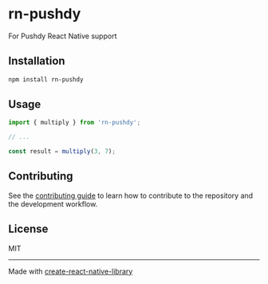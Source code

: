 # rn-pushdy

For Pushdy React Native support

## Installation

```sh
npm install rn-pushdy
```

## Usage


```js
import { multiply } from 'rn-pushdy';

// ...

const result = multiply(3, 7);
```


## Contributing

See the [contributing guide](CONTRIBUTING.md) to learn how to contribute to the repository and the development workflow.

## License

MIT

---

Made with [create-react-native-library](https://github.com/callstack/react-native-builder-bob)
